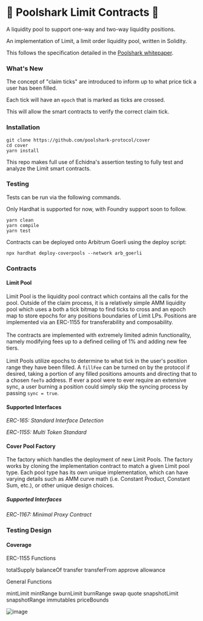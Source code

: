 # 🦈 Poolshark Limit Contracts 🦈
A liquidity pool to support one-way and two-way liquidity positions.

An implementation of Limit, a limit order liquidity pool, written in Solidity. 

This follows the specification detailed in the [Poolshark whitepaper](https://docs.poolsharks.io/whitepaper/).

### What's New 
The concept of "claim ticks" are introduced to inform up to what price tick a user has been filled.

Each tick will have an `epoch` that is marked as ticks are crossed.

This will allow the smart contracts to verify the correct claim tick.

### Installation
```
git clone https://github.com/poolshark-protocol/cover
cd cover
yarn install
```

This repo makes full use of Echidna's assertion testing to fully test and analyze the Limit smart contracts.

### Testing
Tests can be run via the following commands.

Only Hardhat is supported for now, with Foundry support soon to follow.
```
yarn clean
yarn compile
yarn test
```

Contracts can be deployed onto Arbitrum Goerli using the deploy script:
```
npx hardhat deploy-coverpools --network arb_goerli
```

### Contracts
#### Limit Pool
Limit Pool is the liquidity pool contract which contains all the calls for the pool. Outside of the claim process, it is a relatively simple AMM liquidity pool which uses a both a tick bitmap to find ticks to cross and an epoch map to store epochs for any positions boundaries of Limit LPs. Positions are implemented via an ERC-1155 for transferability and composability.
<br/><br/>
The contracts are implemented with extremely limited admin functionality, namely modifying fees up to a defined ceiling of 1% and adding new fee tiers.
<br/><br/>
Limit Pools utilize epochs to determine to what tick in the user's position range they have been filled. A `fillFee` can be turned on by the protocol if desired, taking a portion of any filled positions amounts and directing that to a chosen `feeTo` address. If ever a pool were to ever require an extensive sync, a user burning a position could simply skip the syncing process by passing `sync = true`.

#### Supported Interfaces
_ERC-165: Standard Interface Detection_

_ERC-1155: Multi Token Standard_

#### Cover Pool Factory
The factory which handles the deployment of new Limit Pools. The factory works by cloning the implementation contract to match a given Limit pool type. Each pool type has its own unique implementation, which can have varying details such as AMM curve math (i.e. Constant Product, Constant Sum, etc.), or other unique design choices.

##### Supported Interfaces
_ERC-1167: Minimal Proxy Contract_

### Testing Design
#### Coverage
ERC-1155 Functions

totalSupply
balanceOf
transfer
transferFrom
approve
allowance

General Functions

mintLimit
mintRange
burnLimit
burnRange
swap
quote
snapshotLimit
snapshotRange
immutables
priceBounds

![image](https://github.com/poolshark-protocol/limit/assets/84204260/c82cfc21-f559-452b-864d-5ba6e24992d2)
